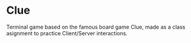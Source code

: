 # Clue
Terminal game based on the famous board game Clue, made as a class asignment to practice Client/Server interactions.
